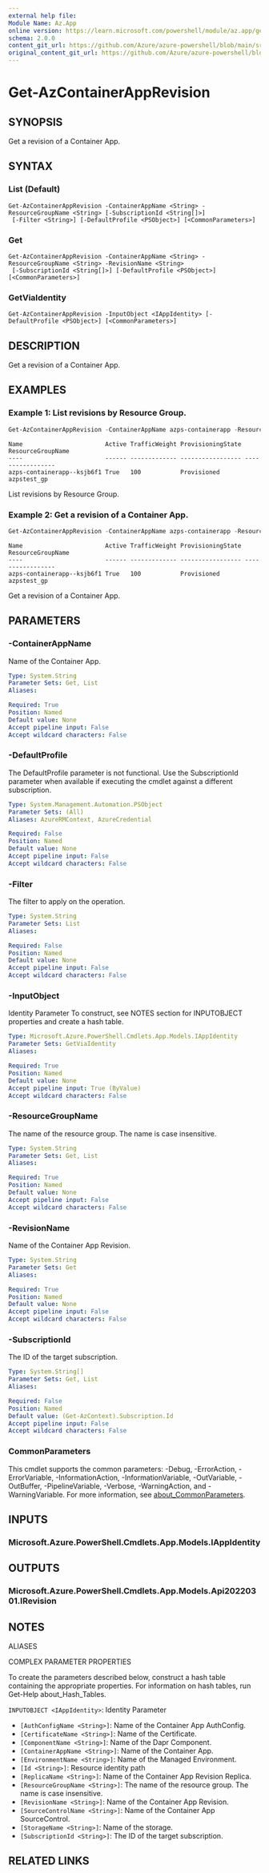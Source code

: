 ```yaml
---
external help file: 
Module Name: Az.App
online version: https://learn.microsoft.com/powershell/module/az.app/get-azcontainerapprevision
schema: 2.0.0
content_git_url: https://github.com/Azure/azure-powershell/blob/main/src/App/help/Get-AzContainerAppRevision.md
original_content_git_url: https://github.com/Azure/azure-powershell/blob/main/src/App/help/Get-AzContainerAppRevision.md
---
```


# Get-AzContainerAppRevision

## SYNOPSIS
Get a revision of a Container App.

## SYNTAX

### List (Default)
```
Get-AzContainerAppRevision -ContainerAppName <String> -ResourceGroupName <String> [-SubscriptionId <String[]>]
 [-Filter <String>] [-DefaultProfile <PSObject>] [<CommonParameters>]
```

### Get
```
Get-AzContainerAppRevision -ContainerAppName <String> -ResourceGroupName <String> -RevisionName <String>
 [-SubscriptionId <String[]>] [-DefaultProfile <PSObject>] [<CommonParameters>]
```

### GetViaIdentity
```
Get-AzContainerAppRevision -InputObject <IAppIdentity> [-DefaultProfile <PSObject>] [<CommonParameters>]
```

## DESCRIPTION
Get a revision of a Container App.

## EXAMPLES

### Example 1: List revisions by Resource Group.
```powershell
Get-AzContainerAppRevision -ContainerAppName azps-containerapp -ResourceGroupName azpstest_gp
```

```output
Name                       Active TrafficWeight ProvisioningState ResourceGroupName
----                       ------ ------------- ----------------- -----------------
azps-containerapp--ksjb6f1 True   100           Provisioned       azpstest_gp
```

List revisions by Resource Group.

### Example 2: Get a revision of a Container App.
```powershell
Get-AzContainerAppRevision -ContainerAppName azps-containerapp -ResourceGroupName azpstest_gp -RevisionName azps-containerapp--ksjb6f1
```

```output
Name                       Active TrafficWeight ProvisioningState ResourceGroupName
----                       ------ ------------- ----------------- -----------------
azps-containerapp--ksjb6f1 True   100           Provisioned       azpstest_gp
```

Get a revision of a Container App.

## PARAMETERS

### -ContainerAppName
Name of the Container App.

```yaml
Type: System.String
Parameter Sets: Get, List
Aliases:

Required: True
Position: Named
Default value: None
Accept pipeline input: False
Accept wildcard characters: False
```

### -DefaultProfile
The DefaultProfile parameter is not functional.
Use the SubscriptionId parameter when available if executing the cmdlet against a different subscription.

```yaml
Type: System.Management.Automation.PSObject
Parameter Sets: (All)
Aliases: AzureRMContext, AzureCredential

Required: False
Position: Named
Default value: None
Accept pipeline input: False
Accept wildcard characters: False
```

### -Filter
The filter to apply on the operation.

```yaml
Type: System.String
Parameter Sets: List
Aliases:

Required: False
Position: Named
Default value: None
Accept pipeline input: False
Accept wildcard characters: False
```

### -InputObject
Identity Parameter
To construct, see NOTES section for INPUTOBJECT properties and create a hash table.

```yaml
Type: Microsoft.Azure.PowerShell.Cmdlets.App.Models.IAppIdentity
Parameter Sets: GetViaIdentity
Aliases:

Required: True
Position: Named
Default value: None
Accept pipeline input: True (ByValue)
Accept wildcard characters: False
```

### -ResourceGroupName
The name of the resource group.
The name is case insensitive.

```yaml
Type: System.String
Parameter Sets: Get, List
Aliases:

Required: True
Position: Named
Default value: None
Accept pipeline input: False
Accept wildcard characters: False
```

### -RevisionName
Name of the Container App Revision.

```yaml
Type: System.String
Parameter Sets: Get
Aliases:

Required: True
Position: Named
Default value: None
Accept pipeline input: False
Accept wildcard characters: False
```

### -SubscriptionId
The ID of the target subscription.

```yaml
Type: System.String[]
Parameter Sets: Get, List
Aliases:

Required: False
Position: Named
Default value: (Get-AzContext).Subscription.Id
Accept pipeline input: False
Accept wildcard characters: False
```

### CommonParameters
This cmdlet supports the common parameters: -Debug, -ErrorAction, -ErrorVariable, -InformationAction, -InformationVariable, -OutVariable, -OutBuffer, -PipelineVariable, -Verbose, -WarningAction, and -WarningVariable. For more information, see [about_CommonParameters](http://go.microsoft.com/fwlink/?LinkID=113216).

## INPUTS

### Microsoft.Azure.PowerShell.Cmdlets.App.Models.IAppIdentity

## OUTPUTS

### Microsoft.Azure.PowerShell.Cmdlets.App.Models.Api20220301.IRevision

## NOTES

ALIASES

COMPLEX PARAMETER PROPERTIES

To create the parameters described below, construct a hash table containing the appropriate properties. For information on hash tables, run Get-Help about_Hash_Tables.


`INPUTOBJECT <IAppIdentity>`: Identity Parameter
  - `[AuthConfigName <String>]`: Name of the Container App AuthConfig.
  - `[CertificateName <String>]`: Name of the Certificate.
  - `[ComponentName <String>]`: Name of the Dapr Component.
  - `[ContainerAppName <String>]`: Name of the Container App.
  - `[EnvironmentName <String>]`: Name of the Managed Environment.
  - `[Id <String>]`: Resource identity path
  - `[ReplicaName <String>]`: Name of the Container App Revision Replica.
  - `[ResourceGroupName <String>]`: The name of the resource group. The name is case insensitive.
  - `[RevisionName <String>]`: Name of the Container App Revision.
  - `[SourceControlName <String>]`: Name of the Container App SourceControl.
  - `[StorageName <String>]`: Name of the storage.
  - `[SubscriptionId <String>]`: The ID of the target subscription.

## RELATED LINKS

